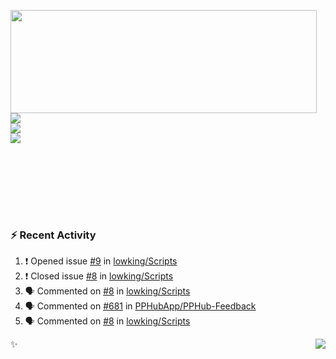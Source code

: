 <p>
  <img align="left" width="490" height="165" src="https://github-readme-stats.vercel.app/api?username=lowking&show_icons=true&hide_border=true&line_height=20&title_color=000000&icon_color=555&show_owner=true&text_color=777"/>
  <p>
    <a href="https://t.me/Violettoy_bot"><img src="https://img.shields.io/badge/Telegram-%2352A4DB.svg?&style=social&logo=telegram&logoColor=white" /></a>
    </br>
    <img src="https://github.com/lowking/lowking/workflows/Waka%20Readme/badge.svg" />
    </br>
    <img src="https://github.com/lowking/lowking/workflows/Activity%20Readme/badge.svg" />
  </p>
  </br>
  </br>
  </br>
  </br>
</p>
</br>

### :zap: Recent Activity

<!--START_SECTION:activity-->
1. ❗️ Opened issue [#9](https://github.com/lowking/Scripts/issues/9) in [lowking/Scripts](https://github.com/lowking/Scripts)
2. ❗️ Closed issue [#8](https://github.com/lowking/Scripts/issues/8) in [lowking/Scripts](https://github.com/lowking/Scripts)
3. 🗣 Commented on [#8](https://github.com/lowking/Scripts/issues/8) in [lowking/Scripts](https://github.com/lowking/Scripts)
4. 🗣 Commented on [#681](https://github.com/PPHubApp/PPHub-Feedback/issues/681) in [PPHubApp/PPHub-Feedback](https://github.com/PPHubApp/PPHub-Feedback)
5. 🗣 Commented on [#8](https://github.com/lowking/Scripts/issues/8) in [lowking/Scripts](https://github.com/lowking/Scripts)
<!--END_SECTION:activity-->

✨<img align="right" src="http://profile-counter.glitch.me/lowking/count.svg"/>
